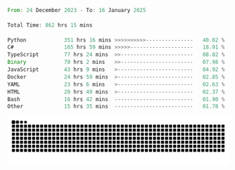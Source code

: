 <!--START_SECTION:waka-->

```rust
From: 24 December 2023 - To: 16 January 2025

Total Time: 862 hrs 15 mins

Python            351 hrs 16 mins >>>>>>>>>>---------------   40.02 %
C#                165 hrs 59 mins >>>>>--------------------   18.91 %
TypeScript        77 hrs 24 mins  >>-----------------------   08.82 %
Binary            70 hrs 2 mins   >>-----------------------   07.98 %
JavaScript        43 hrs 9 mins   >------------------------   04.92 %
Docker            24 hrs 59 mins  >------------------------   02.85 %
YAML              23 hrs 6 mins   >------------------------   02.63 %
HTML              20 hrs 49 mins  >------------------------   02.37 %
Bash              16 hrs 42 mins  -------------------------   01.90 %
Other             15 hrs 35 mins  -------------------------   01.78 %
```

<!--END_SECTION:waka-->


<picture>
  <source media="(prefers-color-scheme: dark)" srcset="https://raw.githubusercontent.com/jeerawut97/jeerawut97/output/github-contribution-grid-snake.svg">
  <img alt="github contribution grid snake animation" src="https://raw.githubusercontent.com/jeerawut97/jeerawut97/output/github-contribution-grid-snake.svg">
</picture>
